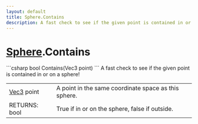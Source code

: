 ```yaml
---
layout: default
title: Sphere.Contains
description: A fast check to see if the given point is contained in or on a sphere!
---
```

# [Sphere]({{site.url}}/Pages/StereoKit/Sphere.html).Contains

<div class='signature' markdown='1'>
```csharp
bool Contains(Vec3 point)
```
A fast check to see if the given point is contained in or on
a sphere!
</div>

|  |  |
|--|--|
|[Vec3]({{site.url}}/Pages/StereoKit/Vec3.html) point|A point in the same coordinate space as this sphere.|
|RETURNS: bool|True if in or on the sphere, false if outside.|




